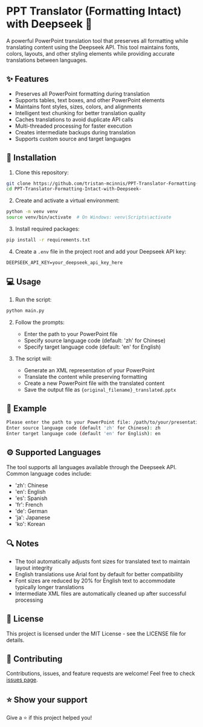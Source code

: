 # PPT Translator (Formatting Intact) with Deepseek 🎯

A powerful PowerPoint translation tool that preserves all formatting while translating content using the Deepseek API. This tool maintains fonts, colors, layouts, and other styling elements while providing accurate translations between languages.

## ✨ Features

- Preserves all PowerPoint formatting during translation
- Supports tables, text boxes, and other PowerPoint elements
- Maintains font styles, sizes, colors, and alignments
- Intelligent text chunking for better translation quality
- Caches translations to avoid duplicate API calls
- Multi-threaded processing for faster execution
- Creates intermediate backups during translation
- Supports custom source and target languages

## 🚀 Installation

1. Clone this repository:
```bash
git clone https://github.com/tristan-mcinnis/PPT-Translator-Formatting-Intact-with-Deepseek-.git
cd PPT-Translator-Formatting-Intact-with-Deepseek-
```

2. Create and activate a virtual environment:
```bash
python -m venv venv
source venv/bin/activate  # On Windows: venv\Scripts\activate
```

3. Install required packages:
```bash
pip install -r requirements.txt
```

4. Create a `.env` file in the project root and add your Deepseek API key:
```
DEEPSEEK_API_KEY=your_deepseek_api_key_here
```

## 💻 Usage

1. Run the script:
```bash
python main.py
```

2. Follow the prompts:
   - Enter the path to your PowerPoint file
   - Specify source language code (default: 'zh' for Chinese)
   - Specify target language code (default: 'en' for English)

3. The script will:
   - Generate an XML representation of your PowerPoint
   - Translate the content while preserving formatting
   - Create a new PowerPoint file with the translated content
   - Save the output file as `{original_filename}_translated.pptx`

## 📝 Example

```bash
Please enter the path to your PowerPoint file: /path/to/your/presentation.pptx
Enter source language code (default 'zh' for Chinese): zh
Enter target language code (default 'en' for English): en
```

## ⚙️ Supported Languages

The tool supports all languages available through the Deepseek API. Common language codes include:
- 'zh': Chinese
- 'en': English
- 'es': Spanish
- 'fr': French
- 'de': German
- 'ja': Japanese
- 'ko': Korean

## 🔍 Notes

- The tool automatically adjusts font sizes for translated text to maintain layout integrity
- English translations use Arial font by default for better compatibility
- Font sizes are reduced by 20% for English text to accommodate typically longer translations
- Intermediate XML files are automatically cleaned up after successful processing

## 📄 License

This project is licensed under the MIT License - see the LICENSE file for details.

## 🤝 Contributing

Contributions, issues, and feature requests are welcome! Feel free to check [issues page](https://github.com/tristan-mcinnis/PPT-Translator-Formatting-Intact-with-Deepseek-/issues).

## ⭐️ Show your support

Give a ⭐️ if this project helped you!

